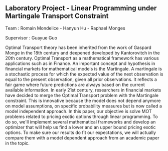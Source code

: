 ## Laboratory Project - Linear Programming under Martingale Transport Constraint

Team : Romain Mondelice - Hanyun Hu - Raphael Monges 

Supervisor : Guayue Guo 

Optimal Transport theory has been inherited from the work of Gaspard Monge in the 18th century and deepened developed by Kantorovitch in the 20th century. Optimal Transport as a mathematical framework has various applications such as in Finance. An important concept and hypothesis in financial markets for mathematical models is the Martingale. A martingale is a stochastic process for which the expected value of the next observation is equal to the present observation, given all prior observations. It reflects a fair game where future predictions are always based on the current available information. In early 21st century, researchers in financial markets have decided to merge the Optimal Transport problem with the Martingale constraint. This is innovative because the model does not depend anymore on model assumptions, on specific probability measures but is now called a model independent approach. In this paper, our objective is solve MOT problems related to pricing exotic options through linear programming. To do so, we'll implement several mathematical frameworks and develop an optimizer that will help us find a lower and an upper bound pricing exotic options. To make sure our results do fit our expectations, we will actually compare them with a model dependent approach from an academic paper in the topic. 
